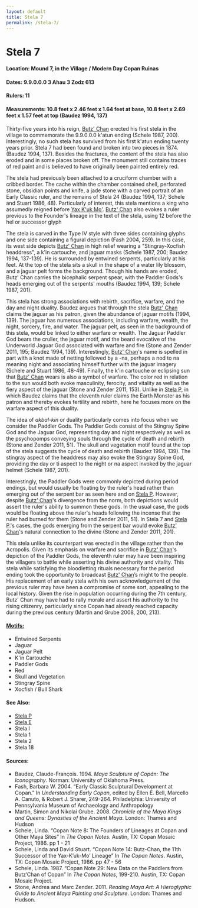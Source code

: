 ```yaml
---
layout: default
title: Stela 7
permalink: /stela-7/
---
```


# Stela 7

#### <strong>Location:</strong> Mound 7, in the Village / Modern Day Copan Ruinas
#### <strong>Dates:</strong> 9.9.0.0.0 3 Ahau 3 Zodz  613
#### <strong>Rulers:</strong> 11
#### <strong>Measurements:</strong> 10.8 feet x 2.46 feet x 1.64 feet at base, 10.8 feet x 2.69 feet x 1.57 feet at top (Baudez 1994, 137)

Thirty-five years into his reign, <a href="{{site.baseurl}}/butz-chan">Butz' Chan</a> erected his first stela in the village to commemorate the 9.9.0.0.0 k'atun ending (Schele 1987, 200). Interestingly, no such stela has survived from his first k'atun ending twenty years prior. Stela 7 had been found and broken into two pieces in 1874. (Baudez 1994, 137). Besides the fractures, the content of the stela has also eroded and in some places broken off. The monument still contains traces of red paint and is believed to have originally been painted entirely red.  

The stela had previously been attached to a cruciform chamber with a cribbed border. The cache within the chamber contained shell, perforated stone, obsidian points and knife, a jade stone with a carved portrait of an Early Classic ruler, and the remains of Stela 24 (Baudez 1994, 137; Schele and Stuart 1986, 48). Particularly of interest, this stela mentions a king who assumedly reigned before <a href="{{site.basurl}}/yax-kuk-mo">Yax K'uk Mo'</a>. <a href="{{site.baseurl}}/butz-chan">Butz' Chan</a> also evokes a ruler previous to the Founder's lineage in the text of the stela, using 12 before the hel or successor glyph

The stela is carved in the Type IV style with three sides containing glyphs and one side containing a figural depiction (Fash 2004, 259). In this case, its west side depicts <a href="{{site.baseurl}}/butz-chan">Butz' Chan</a> in high relief wearing a "Stingray-Xocfish headdress", a k'in cartouche, and jaguar masks (Schele 1987, 200; Baudez 1994, 137-139). He is surrounded by entwined serpents, particularly at his feet. At the top of the stela sits a skull in the shape of a water lily blossom, and a jaguar pelt forms the background. Though his hands are eroded, Butz' Chan carries the bicephalic serpent spear, with the Paddler Gods's heads emerging out of the serpents' mouths (Baudez 1994, 139; Schele 1987, 201).

This stela has strong associations with rebirth, sacrifice, warfare, and the day and night duality. Baudez argues that through the stela <a href="{{site.baseurl}}/butz-chan">Butz' Chan</a> claims the jaguar as his patron, given the abundance of jaguar motifs (1994, 139). The jaguar has numerous associations, including warfare, wealth, the night, sorcery, fire, and water. The jaguar pelt, as seen in the background of this stela, would be linked to either warfare or wealth. The Jaguar Paddler God bears the cruller, the jaguar motif, and the beard evocative of the Underworld Jaguar God associated with warfare and fire (Stone and Zender 2011, 195; Baudez 1994, 139). Interestingly, <a href="{{site.baseurl}}/butz-chan">Butz' Chan</a>'s name is spelled in part with a knot made of netting followed by a -na, perhaps a nod to na meaning night and associating himself further with the jaguar imagery (Schele and Stuart 1986, 48-49). Finally, the k'in cartouche or eclipsing sun that <a href="{{site.baseurl}}/butz-chan">Butz' Chan</a> wears is also a symbol of warfare. The color red in relation to the sun would both evoke masculinity, ferocity, and vitality as well as the fiery aspect of the jaguar (Stone and Zender 2011, 153). Unlike in <a href="{{site.baseurl}}/stela-p">Stela P</a>, in which Baudez claims that the eleventh ruler claims the Earth Monster as his patron and thereby evokes fertility and rebirth, here he focuses more on the warfare aspect of this duality.  

The idea of <em>akbal-kin</em> or duality particularly comes into focus when we consider the Paddler Gods. The Paddler Gods consist of the Stingray Spine God and the Jaguar God, representing day and night respectively as well as the psychopomps conveying souls through the cycle of death and rebirth (Stone and Zender 2011, 51). The skull and vegetation motif found at the top of the stela suggests the cycle of death and rebirth (Baudez 1994, 139).  The stingray aspect of the headdress may also evoke the Stingray Spine God, providing the day or ti aspect to the night or na aspect invoked by the jaguar helmet (Schele 1987, 201).

Interestingly, the Paddler Gods were commonly depicted during period endings, but would usually be floating by the ruler's head rather than emerging out of the serpent bar as seen here and on <a href="{{site.baseurl}}/stela-p">Stela P</a>. However, despite <a href="{{site.baseurl}}/butz-chan">Butz' Chan</a>'s divergence from the norm, both depictions would assert the ruler's ability to summon these gods. In the usual case, the gods would be floating above the ruler's heads following the incense that the ruler had burned for them (Stone and Zender 2011, 51). In Stela 7 and <a href="{{site.baseurl}}/stela-p">Stela P</a>.'s cases, the gods emerging from the serpent bar would evoke <a href="{{site.baseurl}}/butz-chan">Butz' Chan</a>'s natural connection to the divine (Stone and Zender 2011, 201).

This stela unlike its counterpart was erected in the village rather than the Acropolis. Given its emphasis on warfare and sacrifice in <a href="{{site.baseurl}}/butz-chan">Butz' Chan</a>'s depiction of the Paddler Gods, the eleventh ruler may have been inspiring the villagers to battle while asserting his divine authority and vitality. This stela while satisfying the bloodletting rituals necessary for the period ending took the opportunity to broadcast <a href="{{site.baseurl}}/butz-chan">Butz' Chan</a>’s might to the people. His replacement of an early stela with his own acknowledgement of the previous ruler may have been a compromise of some sort, appealing to the local history. Given the rise in population occurring during the 7th century, Butz' Chan may have had to rally morale and assert his authority to the rising citizenry, particularly since Copan had already reached capacity during the previous century (Martin and Grube 2008, 200, 213).

#### <strong><a href="{{site.baseurl}}/motifs">Motifs:</a></strong>
<ul>
<li>Entwined Serpents</li>
<li>Jaguar</li>
<li>Jaguar Pelt</li>
<li>K'in Cartouche</li>
<li>Paddler Gods</li>
<li>Red</li>
<li>Skull and Vegetation</li>
<li>Stingray Spine</li>
<li>Xocfish / Bull Shark</li>
</ul>

#### <strong>See Also:</strong>
<ul>
<li><a href="{{site.baseurl}}/stela-p">Stela P</a></li>
<li><a href="{{site.baseurl}}/stela-e">Stela E</a></li>
<li>Stela I</li>
<li>Stela 1</li>
<li>Stela 2</li>
<li>Stela 18</li>
</ul>

#### <strong>Sources:</strong>
<ul>
<li>Baudez, Claude-François. 1994. <cite>Maya Sculpture of Copán: The Iconography</cite>. Norman: University of Oklahoma Press.</li>  
<li>Fash, Barbara W. 2004. “Early Classic Sculptural Development at Copan.” In <cite>Understanding Early Copan</cite>, edited by Ellen E. Bell, Marcello A. Canuto, & Robert J. Sharer, 249-264. Philadelphia: University of Pennsylvania Museum of Archaeology and Anthropology</li>
<li>Martin, Simon and Nikolai Grube. 2008. <cite>Chronicle of the Maya Kings and
    Queens: Dynasties of the Ancient Maya.</cite> London: Thames and Hudson</li>
<li>Schele, Linda. “Copan Note 8: The Founders of Lineages at Copan and Other Maya Sites” In <cite>The Copan Notes</cite>. Austin, TX: Copan Mosaic Project, 1986. pp 1 - 21</li>
<li>Schele, Linda and David Stuart. “Copan Note 14: Butz-Chan, the 11th Successor of the Yax-K’uk-Mo’ Lineage” In <cite>The Copan Notes</cite>. Austin, TX: Copan Mosaic Project, 1986. pp 47 - 56</li>
<li>Schele, Linda. 1987. “Copan Note 29: New Data on the Paddlers from Butz’Chan of Copan” In <cite>The Copan Notes</cite>, 199-210. Austin, TX: Copan Mosaic Project.</li>
<li>Stone, Andrea and Marc Zender. 2011. <cite>Reading Maya Art: A Hieroglyphic Guide to Ancient Maya Painting and Sculpture</cite>. London: Thames and Hudson.</li>
</ul>
